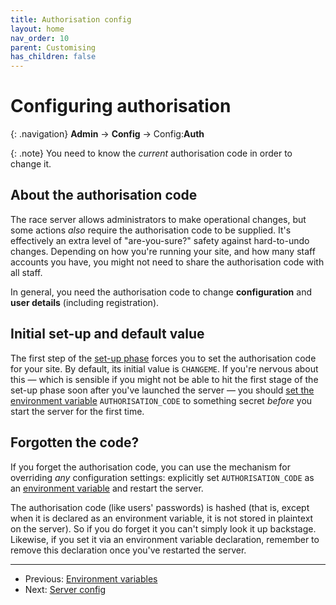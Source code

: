 ```yaml
---
title: Authorisation config
layout: home
nav_order: 10
parent: Customising
has_children: false
---
```



# Configuring authorisation

{: .navigation}
**Admin** → **Config** → Config:**Auth**

{: .note}
You need to know the _current_ authorisation code in order to change it.

## About the authorisation code

The race server allows administrators to make operational changes, but some
actions _also_ require the authorisation code to be supplied. It's effectively
an extra level of "are-you-sure?" safety against hard-to-undo changes. Depending
on how you're running your site, and how many staff accounts you have, you might
not need to share the authorisation code with all staff.

In general, you need the authorisation code to change **configuration**
and **user details** (including registration).

## Initial set-up and default value

The first step of the [set-up phase](setup-phase) forces you to set the
authorisation code for your site. By default, its initial value is `CHANGEME`.
If you're nervous about this — which is sensible if you might not be able to
hit the first stage of the set-up phase soon after you've launched the server —
you should [set the environment variable](env) `AUTHORISATION_CODE` to
something secret _before_ you start the server for the first time.

## Forgotten the code?

If you forget the authorisation code, you can use the mechanism for overriding
_any_ configuration settings: explicitly set `AUTHORISATION_CODE` as an
[environment variable](env) and restart the server.

The authorisation code (like users' passwords) is hashed (that is, except when
it is declared as an environment variable, it is not stored in plaintext on the
server). So if you do forget it you can't simply look it up backstage.
Likewise, if you set it via an environment variable declaration, remember to
remove this declaration once you've restarted the server.

---
* Previous: [Environment variables](env)
* Next: [Server config](server)
